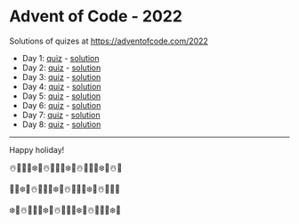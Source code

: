 # Advent of Code - 2022

Solutions of quizes at <https://adventofcode.com/2022>

- Day 1: [quiz](https://adventofcode.com/2022/day/1) - [solution](1)
- Day 2: [quiz](https://adventofcode.com/2022/day/2) - [solution](2)
- Day 3: [quiz](https://adventofcode.com/2022/day/3) - [solution](3)
- Day 4: [quiz](https://adventofcode.com/2022/day/4) - [solution](4)
- Day 5: [quiz](https://adventofcode.com/2022/day/5) - [solution](5)
- Day 6: [quiz](https://adventofcode.com/2022/day/6) - [solution](6)
- Day 7: [quiz](https://adventofcode.com/2022/day/7) - [solution](7)
- Day 8: [quiz](https://adventofcode.com/2022/day/8) - [solution](8)

---

Happy holiday!

☃️🎄🎅🍪❄️🎁☃️🎄🎅🍪❄️🎁☃️🎄🎅🍪❄️🎁☃️🎄

🎅🍪❄️🎁☃️🎄🎅🍪❄️🎁☃️🎄🎅🍪❄️🎁☃️🎄🎅🍪

❄️🎁☃️🎄🎅🍪❄️🎁☃️🎄🎅🍪❄️🎁☃️🎄🎅🍪❄️🎁
